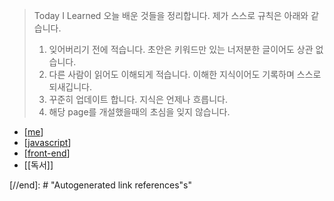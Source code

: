 > Today I Learned
> 오늘 배운 것들을 정리합니다.
> 제가 스스로 규칙은 아래와 같습니다.
>
> 1. 잊어버리기 전에 적습니다. 초안은 키워드만 있는 너저분한 글이어도 상관 없습니다.
> 2. 다른 사람이 읽어도 이해되게 적습니다. 이해한 지식이어도 기록하며 스스로 되새깁니다.
> 3. 꾸준히 업데이트 합니다. 지식은 언제나 흐릅니다.
> 4. 해당 page를 개설했을때의 초심을 잊지 않습니다.

- [[me]]
- [[javascript]]
- [[front-end]]
- [[독서]]

[//begin]: # "Autogenerated link references for markdown compatibility"
[me]: docs/me/resume/me.md "me"
[javascript]: docs/javascript/javascript.md "javascript"
[front-end]: docs/front-end/front-end.md "front end"
[book/독서]: docs/book/독서.md "독서"
[//end]: # "Autogenerated link references"s"
